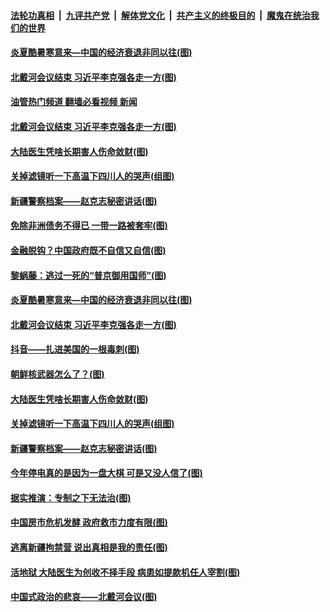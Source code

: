 ####  [法轮功真相](../../../../basic/blob/master/README.md?t=08260401) &nbsp;|&nbsp; [九评共产党](../../../../9ping.md/blob/master/README.md?t=08260401) &nbsp;|&nbsp; [解体党文化](../../../../jtdwh.md/blob/master/README.md?t=08260401)  &nbsp;|&nbsp; [共产主义的终极目的](../../../../gczydzjmd.md/blob/master/README.md?t=08260401) &nbsp;|&nbsp; [魔鬼在统治我们的世界](../../../../mgztzwmdsj.md/blob/master/README.md?t=08260401) 

#### [炎夏酷暑寒意来—中国的经济衰退非同以往(图)](../pages/p4/1015118.md?t=08260401) 


#### [北戴河会议结束 习近平李克强各走一方(图)](../pages/p4/1015020.md?t=08260401) 
#### [油管热门频道 翻墙必看视频 新闻](http://45.76.130.85:81/youtube.html?08260401)
#### [北戴河会议结束 习近平李克强各走一方(图)](../pages/p4/1015020.md?t=08260401) 

#### [大陆医生凭啥长期害人伤命敛财(图)](../pages/p4/1015029.md?t=08260401) 

#### [关掉滤镜听一下高温下四川人的哭声(组图)](../pages/p4/1015021.md?t=08260401) 

#### [新疆警察档案——赵克志秘密讲话(图)](../pages/p4/1014907.md?t=08260401) 



#### [免除非洲债务不得已 一带一路被套牢(图)](../pages/p4/1015122.md?t=08260401) 

#### [金融脱钩？中国政府既不自信又自信(图)](../pages/p4/1015121.md?t=08260401) 

#### [黎蜗藤：逃过一死的“普京御用国师”(图)](../pages/p4/1015119.md?t=08260401) 

#### [炎夏酷暑寒意来—中国的经济衰退非同以往(图)](../pages/p4/1015118.md?t=08260401) 


#### [北戴河会议结束 习近平李克强各走一方(图)](../pages/p4/1015020.md?t=08260401) 

#### [抖音——扎进美国的一根毒刺(图)](../pages/p4/1015031.md?t=08260401) 

#### [朝鲜核武器怎么了？(图)](../pages/p4/1015027.md?t=08260401) 

#### [大陆医生凭啥长期害人伤命敛财(图)](../pages/p4/1015029.md?t=08260401) 

#### [关掉滤镜听一下高温下四川人的哭声(组图)](../pages/p4/1015021.md?t=08260401) 

#### [新疆警察档案——赵克志秘密讲话(图)](../pages/p4/1014907.md?t=08260401) 

#### [今年停电真的是因为一盘大棋 可是又没人信了(图)](../pages/p4/1014908.md?t=08260401) 

#### [据实推演：专制之下无法治(图)](../pages/p4/1014922.md?t=08260401) 

#### [中国房市危机发酵 政府救市力度有限(图)](../pages/p4/1014921.md?t=08260401) 

#### [逃离新疆拘禁营 说出真相是我的责任(图)](../pages/p4/1014920.md?t=08260401) 

#### [活地狱 大陆﻿医生为创收不择手段 病患如提款机任人宰割(图)](../pages/p4/1014914.md?t=08260401) 


#### [中国式政治的悲哀——北戴河会议(图)](../pages/p4/1014832.md?t=08260401) 

<img src='http://gfw-breaker.win/goodnews/indexes/p4.md' width='0px' height='0px'/>
